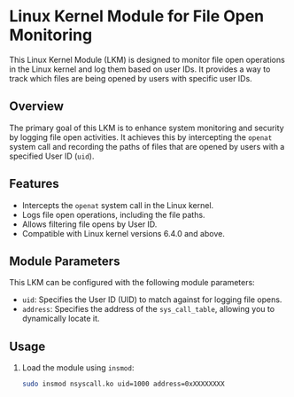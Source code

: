# Linux Kernel Module for File Open Monitoring

This Linux Kernel Module (LKM) is designed to monitor file open operations in the Linux kernel and log them based on user IDs. It provides a way to track which files are being opened by users with specific user IDs.

## Overview

The primary goal of this LKM is to enhance system monitoring and security by logging file open activities. It achieves this by intercepting the `openat` system call and recording the paths of files that are opened by users with a specified User ID (`uid`).

## Features

- Intercepts the `openat` system call in the Linux kernel.
- Logs file open operations, including the file paths.
- Allows filtering file opens by User ID.
- Compatible with Linux kernel versions 6.4.0 and above.

## Module Parameters

This LKM can be configured with the following module parameters:

- `uid`: Specifies the User ID (UID) to match against for logging file opens.
- `address`: Specifies the address of the `sys_call_table`, allowing you to dynamically locate it.

## Usage

1. Load the module using `insmod`:

   ```bash
   sudo insmod nsyscall.ko uid=1000 address=0xXXXXXXXX
